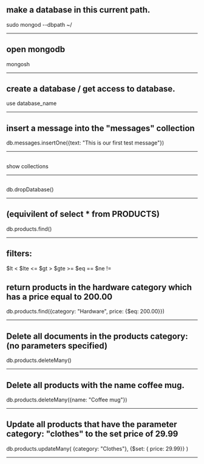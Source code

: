 ## make a database in this current path.

sudo mongod --dbpath ~/

----
## open mongodb

mongosh

----
## create a database / get access to database.

use database_name

----
## insert a message into the "messages" collection

db.messages.insertOne({text: "This is our first test message"})

----
##

show collections

----
##

db.dropDatabase()

----
## (equivilent of select * from PRODUCTS)

db.products.find()

----
## filters:

$lt <
$lte <=
$gt >
$gte >=
$eq ==
$ne !=

## return products in the hardware category which has a price equal to 200.00

db.products.find({category: "Hardware", price: {$eq: 200.00}})

----
## Delete all documents in the products category: (no parameters specified)

db.products.deleteMany()

----
## Delete all products with the name coffee mug. 

db.products.deleteMany({name: "Coffee mug"})

----
## Update all products that have the parameter category: "clothes" to the set price of 29.99

db.products.updateMany(
    {category: "Clothes"},
    {$set: { price: 29.99}}
)

----
## 